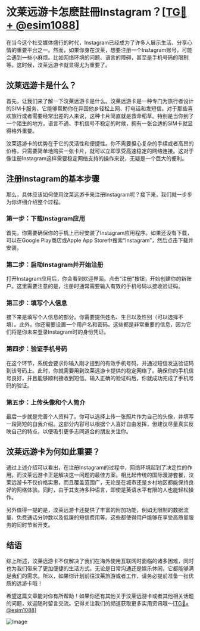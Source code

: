 # 汶莱远游卡怎麽註冊Instagram？[[TG💪+ @esim1088](https://t.me/s/esim1088)]

在当今这个社交媒体盛行的时代，Instagram已经成为了许多人展示生活、分享心情的重要平台之一。然而，如果你身在汶莱，想要注册一个Instagram账号，可能会遇到一些小麻烦。比如网络环境的问题、语言的障碍，甚至是手机号码的限制等。这时候，汶莱远游卡就显得尤为重要了。

## 汶莱远游卡是什么？

首先，让我们来了解一下汶莱远游卡是什么。汶莱远游卡是一种专门为旅行者设计的SIM卡服务，它能够帮助你在异国他乡轻松上网、打电话和发短信。对于那些喜欢旅行或者需要经常出差的人来说，这种卡片简直就是救命稻草。特别是当你到了一个陌生的地方，语言不通、手机信号不稳定的时候，拥有一张合适的SIM卡就显得格外重要。

汶莱远游卡的优势在于它的灵活性和便捷性。你不需要担心复杂的手续或者高昂的价格，只需要简单地购买一张卡片，就可以立即享受高速稳定的网络连接。这对于像注册Instagram这样需要稳定网络支持的操作来说，无疑是一个巨大的便利。

## 注册Instagram的基本步骤

那么，具体应该如何使用汶莱远游卡来注册Instagram呢？接下来，我们就一步步为你详细介绍整个过程。

### 第一步：下载Instagram应用

首先，你需要确保你的手机上已经安装了Instagram应用程序。如果还没有下载，可以在Google Play商店或Apple App Store中搜索“Instagram”，然后点击下载并安装。

### 第二步：启动Instagram并开始注册

打开Instagram应用后，你会看到欢迎界面。点击“注册”按钮，开始创建你的新账户。这里需要注意的是，注册时通常需要输入有效的手机号码以接收验证码。

### 第三步：填写个人信息

接下来是填写个人信息的部分。你需要提供姓名、生日以及性别（可以选择不填）。此外，你还需要设置一个用户名和密码。这些都是非常重要的信息，因为它们将是你未来登录Instagram时的身份凭证。

### 第四步：验证手机号码

在这个环节，系统会要求你输入刚才提到的有效手机号码，并通过短信发送验证码到该号码上。此时，你就需要用到汶莱远游卡提供的稳定网络了。确保你的手机信号良好，并且能够顺利接收到短信。输入正确的验证码后，你就成功完成了手机号码的验证。

### 第五步：上传头像和个人简介

最后一步就是完善个人资料了。你可以选择上传一张照片作为自己的头像，并填写一段简短的自我介绍。这部分内容可以根据个人喜好自由发挥，但建议尽量真实反映自己的特点，以便吸引更多志同道合的朋友关注你。

## 汶莱远游卡为何如此重要？

通过上述介绍可以看出，在注册Instagram的过程中，网络环境起到了决定性的作用。而汶莱远游卡正是解决这一问题的最佳方案。相比起传统的国际漫游套餐，汶莱远游卡不仅价格实惠，而且覆盖范围广，无论是在城市还是乡村地区都能保持良好的网络体验。同时，由于其支持多种语言，即使是英语水平有限的人也能轻松操作。

另外值得一提的是，汶莱远游卡还提供了丰富的附加功能，例如无限制的数据流量、免费通话分钟数以及低廉的短信费用等。这些都使得用户能够在享受高质量服务的同时节省开支。

## 结语

综上所述，汶莱远游卡不仅解决了我们在海外使用互联网时面临的诸多困难，同时也为我们带来了更加便捷的生活方式。无论是日常沟通还是娱乐休闲，它都能够满足我们的需求。所以，如果你计划前往汶莱旅游或者工作，请务必提前准备一张优质的远游卡哦！

希望这篇文章能对你有所帮助！如果你还有其他关于汶莱远游卡或者其他相关话题的问题，欢迎随时留言交流。记得关注我们的频道获取更多实用资讯哦～[[TG💪+ @esim1088](https://t.me/s/esim1088)]

![Image](https://i.postimg.cc/4NQfJmqS/Snipaste-2025-05-13-00-14-12.png)